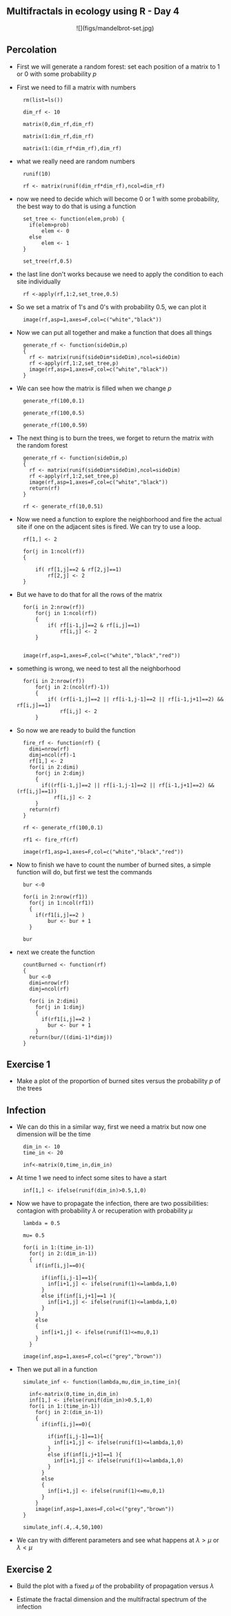 
## Multifractals in ecology using R - Day 4

<center>
![](figs/mandelbrot-set.jpg)	
</center> 

## Percolation

+ First we will generate a random forest: set each position of a matrix to 1 or 0 with some 
	probability $p$

+ First we need to fill a matrix with numbers

		rm(list=ls())

		dim_rf <- 10

		matrix(0,dim_rf,dim_rf)

		matrix(1:dim_rf,dim_rf)

		matrix(1:(dim_rf*dim_rf),dim_rf)
 
+ what we really need are random numbers

		runif(10)

		rf <- matrix(runif(dim_rf*dim_rf),ncol=dim_rf)

+ now we need to decide which will become 0 or 1 with some probability,
	the best way to do that is using a function 

		set_tree <- function(elem,prob) {
		  if(elem>prob) 
		      elem <- 0
		  else
		      elem <- 1
		} 

		set_tree(rf,0.5)

+ the last line don't works because we need to apply the condition to each site individually


		rf <-apply(rf,1:2,set_tree,0.5)

+ So we set a matrix of 1's and 0's with probability 0.5, we can plot it

		image(rf,asp=1,axes=F,col=c("white","black"))

+ Now we can put all together and make a function that does all things

		generate_rf <- function(sideDim,p)
		{
		  rf <- matrix(runif(sideDim*sideDim),ncol=sideDim)
		  rf <-apply(rf,1:2,set_tree,p)
		  image(rf,asp=1,axes=F,col=c("white","black"))
		}

+ We can see how the matrix is filled when we change $p$

		generate_rf(100,0.1)

		generate_rf(100,0.5)

		generate_rf(100,0.59)


+ The next thing is to burn the trees, we forget to return the matrix with the random forest

		generate_rf <- function(sideDim,p)
		{
		  rf <- matrix(runif(sideDim*sideDim),ncol=sideDim)
		  rf <-apply(rf,1:2,set_tree,p)
		  image(rf,asp=1,axes=F,col=c("white","black"))
		  return(rf)
		}

		rf <- generate_rf(10,0.51)

+ Now we need a function to explore the neighborhood and fire the actual site if one on the adjacent sites is fired. We can try to use a loop.

		rf[1,] <- 2

		for(j in 1:ncol(rf))
		{

			if( rf[1,j]==2 & rf[2,j]==1)
				rf[2,j] <- 2
		}

+ But we have to do that for all the rows of the matrix

		for(i in 2:nrow(rf))
			for(j in 1:ncol(rf))
			{
				if( rf[i-1,j]==2 & rf[i,j]==1)
					rf[i,j] <- 2
			}


		image(rf,asp=1,axes=F,col=c("white","black","red"))

+ something is wrong, we need to test all the neighborhood


		for(i in 2:nrow(rf))
			for(j in 2:(ncol(rf)-1))
			{
				if( (rf[i-1,j]==2 || rf[i-1,j-1]==2 || rf[i-1,j+1]==2) && rf[i,j]==1)
					rf[i,j] <- 2
			}

+ So now we are ready to build the function


		fire_rf <- function(rf) {
		  dimi=nrow(rf)
		  dimj=ncol(rf)-1
		  rf[1,] <- 2
		  for(i in 2:dimi)
		    for(j in 2:dimj)
		    {
		      if((rf[i-1,j]==2 || rf[i-1,j-1]==2 || rf[i-1,j+1]==2) && (rf[i,j]==1))
		          rf[i,j] <- 2
		    }
		  return(rf)
		}

		rf <- generate_rf(100,0.1)

		rf1 <- fire_rf(rf)

		image(rf1,asp=1,axes=F,col=c("white","black","red"))

+ Now to finish we have to count the number of burned sites, a simple function will do, but first we 
   test the commands

   		bur <-0

		for(i in 2:nrow(rf1))
		  for(j in 1:ncol(rf1))
		  {
		    if(rf1[i,j]==2 )
		        bur <- bur + 1
		  }

		bur

+ next we create the function

		countBurned <- function(rf)
		{
		  bur <-0
		  dimi=nrow(rf)
		  dimj=ncol(rf)
		  
		  for(i in 2:dimi)
		    for(j in 1:dimj)
		    {
		      if(rf1[i,j]==2 )
		        bur <- bur + 1
		    }
		  return(bur/((dimi-1)*dimj))
		}


## Exercise 1

+ Make a plot of the proportion of burned sites versus the probability $p$ of the trees


## Infection

+ We can do this in a similar way, first we need a matrix but now one dimension will be the time

		dim_in <- 10
		time_in <- 20

		inf<-matrix(0,time_in,dim_in)

+ At time 1 we need to infect some sites to have a start

		inf[1,] <- ifelse(runif(dim_in)>0.5,1,0)

+ Now we have to propagate the infection, there are two possibilities: contagion with probability 
	$\lambda$ or recuperation with probability $\mu$

		lambda = 0.5

		mu= 0.5

		for(i in 1:(time_in-1))
		  for(j in 2:(dim_in-1))
		  {
		    if(inf[i,j]==0){
		      
		      if(inf[i,j-1]==1){
		        inf[i+1,j] <- ifelse(runif(1)<=lambda,1,0)
		      }
		      else if(inf[i,j+1]==1 ){
		        inf[i+1,j] <- ifelse(runif(1)<=lambda,1,0)
		      }
		    }
		    else
		    {
		      inf[i+1,j] <- ifelse(runif(1)<=mu,0,1)
		    }
		  }

		image(inf,asp=1,axes=F,col=c("grey","brown"))

+ Then we put all in a function


		simulate_inf <- function(lambda,mu,dim_in,time_in){
		  
		  inf<-matrix(0,time_in,dim_in)
		  inf[1,] <- ifelse(runif(dim_in)>0.5,1,0)
		  for(i in 1:(time_in-1))
		    for(j in 2:(dim_in-1))
		    {
		      if(inf[i,j]==0){
		        
		        if(inf[i,j-1]==1){
		          inf[i+1,j] <- ifelse(runif(1)<=lambda,1,0)
		        }
		        else if(inf[i,j+1]==1 ){
		          inf[i+1,j] <- ifelse(runif(1)<=lambda,1,0)
		        }
		      }
		      else
		      {
		        inf[i+1,j] <- ifelse(runif(1)<=mu,0,1)
		      }
		    }
		    image(inf,asp=1,axes=F,col=c("grey","brown")) 
		}

		simulate_inf(.4,.4,50,100)

+ We can try with different parameters and see what happens at $\lambda > \mu$ or $\lambda < \mu$

## Exercise 2

+ Build the plot with a fixed $\mu$ of the probability of propagation versus $\lambda$

+ Estimate the fractal dimension and the multifractal spectrum of the infection
